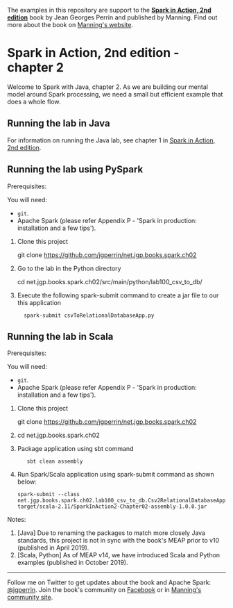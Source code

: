 The examples in this repository are support to the **[Spark in Action, 2nd edition](http://jgp.net/sia)** book by Jean Georges Perrin and published by Manning. Find out more about the book on [Manning's website](http://jgp.net/sia).

# Spark in Action, 2nd edition - chapter 2

Welcome to Spark with Java, chapter 2. As we are building our mental model around Spark processing, we need a small but efficient example that does a whole flow.

## Running the lab in Java

For information on running the Java lab, see chapter 1 in [Spark in Action, 2nd edition](http://jgp.net/sia).


## Running the lab using PySpark

Prerequisites:

You will need:
 * `git`.
 * Apache Spark (please refer Appendix P - 'Spark in production: installation and a few tips').

1. Clone this project
    
   git clone https://github.com/jgperrin/net.jgp.books.spark.ch02

2. Go to the lab in the Python directory
    
   cd net.jgp.books.spark.ch02/src/main/python/lab100_csv_to_db/

3. Execute the following spark-submit command to create a jar file to our this application
       
   ```
     spark-submit csvToRelationalDatabaseApp.py
   ```
   
## Running the lab in Scala

Prerequisites:

You will need:
 * `git`.
 * Apache Spark (please refer Appendix P - 'Spark in production: installation and a few tips').


1. Clone this project
       
   git clone https://github.com/jgperrin/net.jgp.books.spark.ch02

2. cd net.jgp.books.spark.ch02

3. Package application using sbt command

   ```
      sbt clean assembly
   ```

4. Run Spark/Scala application using spark-submit command as shown below:
   
    ```
    spark-submit --class net.jgp.books.spark.ch02.lab100_csv_to_db.Csv2RelationalDatabaseApp target/scala-2.11/SparkInAction2-Chapter02-assembly-1.0.0.jar
    ```

Notes: 
 1. [Java] Due to renaming the packages to match more closely Java standards, this project is not in sync with the book's MEAP prior to v10 (published in April 2019).
 2. [Scala, Python] As of MEAP v14, we have introduced Scala and Python examples (published in October 2019).
 
---

Follow me on Twitter to get updates about the book and Apache Spark: [@jgperrin](https://twitter.com/jgperrin). Join the book's community on [Facebook](https://www.facebook.com/SparkWithJava/) or in [Manning's community site](https://forums.manning.com/forums/spark-in-action-second-edition?a_aid=jgp).

